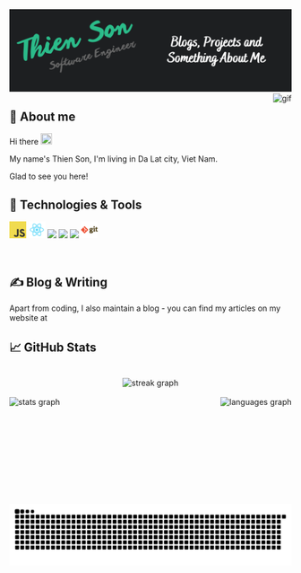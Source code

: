 <img width="" src="Image/Profile.png">
<img align="right" src="https://media.giphy.com/media/kPVTbiTORIopy/giphy.gif" align="center" alt="gif">

## 🌱 About me
<p> Hi there  <img src="https://raw.githubusercontent.com/MartinHeinz/MartinHeinz/master/wave.gif" width="20px" height="20px" /></p>
<p> My name's Thien Son, I'm living in Da Lat city, Viet Nam.</p> 
<p> Glad to see you here! </p>

## 🔧 Technologies & Tools

<code><img height="30" src="https://raw.githubusercontent.com/github/explore/80688e429a7d4ef2fca1e82350fe8e3517d3494d/topics/javascript/javascript.png"></code> 
<code><img height="30" src="https://raw.githubusercontent.com/github/explore/80688e429a7d4ef2fca1e82350fe8e3517d3494d/topics/react/react.png"></code> <code><img height="30" src="https://user-images.githubusercontent.com/25181517/183911544-95ad6ba7-09bf-4040-ac44-0adafedb9616.png"></code>
<code><img height="30" src="https://user-images.githubusercontent.com/25181517/121405754-b4f48f80-c95d-11eb-8893-fc325bde617f.png"></code> 
<code><img height="30" src="https://user-images.githubusercontent.com/25181517/121405384-444d7300-c95d-11eb-959f-913020d3bf90.png"></code> 
<code><img height="30" src="https://raw.githubusercontent.com/github/explore/80688e429a7d4ef2fca1e82350fe8e3517d3494d/topics/git/git.png"></code>

<br />

## &#x270d; Blog & Writing

Apart from coding, I also maintain a blog - you can find my articles on my website at

## &#x1f4c8; GitHub Stats
<br />
<div align="center">
  <img src="https://streak-stats.demolab.com?user=TsunCoder&locale=en&mode=daily&theme=dark&hide_border=false&border_radius=5&order=3" height="200" alt="streak graph"  />
</div>
<br />
<div>
  <img src="https://github-readme-stats.vercel.app/api?username=TsunCoder&hide_title=false&hide_rank=false&show_icons=true&include_all_commits=true&count_private=true&disable_animations=false&theme=dracula&locale=en&hide_border=false" height="190" alt="stats graph"  />
  <img src="https://github-readme-stats.vercel.app/api/top-langs?username=TsunCoder&locale=en&hide_title=false&layout=compact&card_width=320&langs_count=5&theme=dracula&hide_border=false" height="190" alt="languages graph" align="right" />
</div>
<br />
<img src="github-user-contribution.svg"  />



